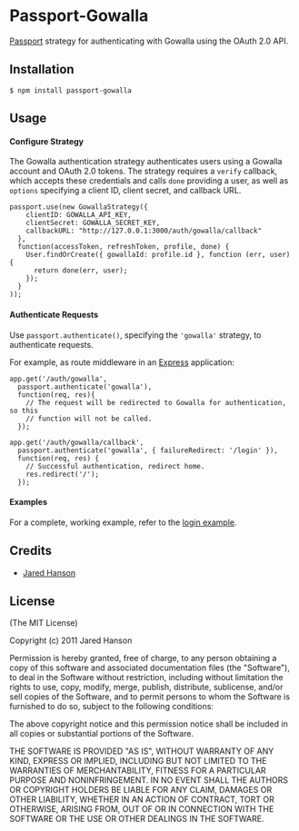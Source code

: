 # Passport-Gowalla

[Passport](https://github.com/jaredhanson/passport) strategy for authenticating
with Gowalla using the OAuth 2.0 API.

## Installation

    $ npm install passport-gowalla

## Usage

#### Configure Strategy

The Gowalla authentication strategy authenticates users using a Gowalla account
and OAuth 2.0 tokens.  The strategy requires a `verify` callback, which accepts
these credentials and calls `done` providing a user, as well as `options`
specifying a client ID, client secret, and callback URL.

    passport.use(new GowallaStrategy({
        clientID: GOWALLA_API_KEY,
        clientSecret: GOWALLA_SECRET_KEY,
        callbackURL: "http://127.0.0.1:3000/auth/gowalla/callback"
      },
      function(accessToken, refreshToken, profile, done) {
        User.findOrCreate({ gowallaId: profile.id }, function (err, user) {
          return done(err, user);
        });
      }
    ));

#### Authenticate Requests

Use `passport.authenticate()`, specifying the `'gowalla'` strategy, to
authenticate requests.

For example, as route middleware in an [Express](http://expressjs.com/)
application:

    app.get('/auth/gowalla',
      passport.authenticate('gowalla'),
      function(req, res){
        // The request will be redirected to Gowalla for authentication, so this
        // function will not be called.
      });

    app.get('/auth/gowalla/callback', 
      passport.authenticate('gowalla', { failureRedirect: '/login' }),
      function(req, res) {
        // Successful authentication, redirect home.
        res.redirect('/');
      });

#### Examples

For a complete, working example, refer to the [login example](https://github.com/jaredhanson/passport-gowalla/tree/master/examples/login).

## Credits

  - [Jared Hanson](http://github.com/jaredhanson)

## License

(The MIT License)

Copyright (c) 2011 Jared Hanson

Permission is hereby granted, free of charge, to any person obtaining a copy of
this software and associated documentation files (the "Software"), to deal in
the Software without restriction, including without limitation the rights to
use, copy, modify, merge, publish, distribute, sublicense, and/or sell copies of
the Software, and to permit persons to whom the Software is furnished to do so,
subject to the following conditions:

The above copyright notice and this permission notice shall be included in all
copies or substantial portions of the Software.

THE SOFTWARE IS PROVIDED "AS IS", WITHOUT WARRANTY OF ANY KIND, EXPRESS OR
IMPLIED, INCLUDING BUT NOT LIMITED TO THE WARRANTIES OF MERCHANTABILITY, FITNESS
FOR A PARTICULAR PURPOSE AND NONINFRINGEMENT. IN NO EVENT SHALL THE AUTHORS OR
COPYRIGHT HOLDERS BE LIABLE FOR ANY CLAIM, DAMAGES OR OTHER LIABILITY, WHETHER
IN AN ACTION OF CONTRACT, TORT OR OTHERWISE, ARISING FROM, OUT OF OR IN
CONNECTION WITH THE SOFTWARE OR THE USE OR OTHER DEALINGS IN THE SOFTWARE.
